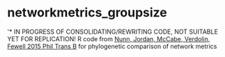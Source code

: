 # networkmetrics_groupsize
'* IN PROGRESS OF CONSOLIDATING/REWRITING CODE, NOT SUITABLE YET FOR REPLICATION!
R code from [Nunn, Jordan, McCabe, Verdolin, Fewell 2015 Phil Trans B](https://www.researchgate.net/publication/274965271_Infectious_disease_and_group_size_More_than_just_a_numbers_game) for phylogenetic comparison of network metrics
